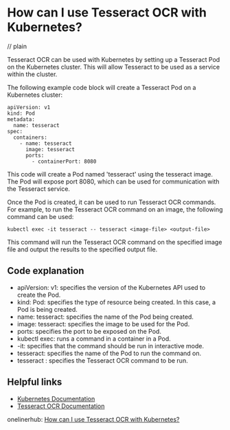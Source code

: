 # How can I use Tesseract OCR with Kubernetes?
// plain

Tesseract OCR can be used with Kubernetes by setting up a Tesseract Pod on the Kubernetes cluster. This will allow Tesseract to be used as a service within the cluster.

The following example code block will create a Tesseract Pod on a Kubernetes cluster:

```
apiVersion: v1
kind: Pod
metadata:
  name: tesseract
spec:
  containers:
    - name: tesseract
      image: tesseract
      ports:
        - containerPort: 8080
```

This code will create a Pod named 'tesseract' using the tesseract image. The Pod will expose port 8080, which can be used for communication with the Tesseract service.

Once the Pod is created, it can be used to run Tesseract OCR commands. For example, to run the Tesseract OCR command on an image, the following command can be used:

```
kubectl exec -it tesseract -- tesseract <image-file> <output-file>
```

This command will run the Tesseract OCR command on the specified image file and output the results to the specified output file.

## Code explanation

- apiVersion: v1: specifies the version of the Kubernetes API used to create the Pod.
- kind: Pod: specifies the type of resource being created. In this case, a Pod is being created.
- name: tesseract: specifies the name of the Pod being created.
- image: tesseract: specifies the image to be used for the Pod.
- ports: specifies the port to be exposed on the Pod.
- kubectl exec: runs a command in a container in a Pod.
- -it: specifies that the command should be run in interactive mode.
- tesseract: specifies the name of the Pod to run the command on.
- tesseract <image-file> <output-file>: specifies the Tesseract OCR command to be run.

## Helpful links
- [Kubernetes Documentation](https://kubernetes.io/docs/home/)
- [Tesseract OCR Documentation](https://github.com/tesseract-ocr/tesseract/wiki)

onelinerhub: [How can I use Tesseract OCR with Kubernetes?](https://onelinerhub.com/tesseract-ocr/how-can-i-use-tesseract-ocr-with-kubernetes)